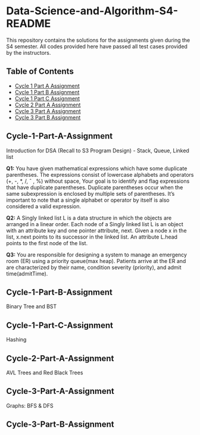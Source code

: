 # Data-Science-and-Algorithm-S4-README

This repository contains the solutions for the assignments given during the S4 semester. All codes provided here have passed all test cases provided by the instructors.

## Table of Contents
* [Cycle 1 Part A Assignment](#cycle-1-part-A-assignment)
* [Cycle 1 Part B Assignment](#Cycle-1-Part-B-Assignment)
* [Cycle 1 Part C Assignment](#Cycle-1-Part-C-Assignment)
* [Cycle 2 Part A Assignment](#Cycle-2-Part-A-Assignment)
* [Cycle 3 Part A Assignment](#Cycle-3-Part-A-Assignment)
* [Cycle 3 Part B Assignment](#Cycle-3-Part-B-Assignment)

## Cycle-1-Part-A-Assignment
Introduction for DSA (Recall to S3 Program Design) - Stack, Queue, Linked list

**Q1:** You have given mathematical expressions which have some duplicate parentheses. The expressions
consist of lowercase alphabets and operators (+, -, *, /, ˆ , %) without space, Your goal is to
identify and flag expressions that have duplicate parentheses. Duplicate parentheses occur when 
the same subexpression is enclosed by multiple sets of parentheses. It’s important to note that a
single alphabet or operator by itself is also considered a valid expression.

**Q2:** A Singly linked list L is a data structure in which the objects are arranged in a linear order.
Each node of a Singly linked list L is an object with an attribute key and one pointer attribute,
next. Given a node x in the list, x.next points to its successor in the linked list. An attribute
L.head points to the first node of the list.

**Q3:** You are responsible for designing a system to manage an emergency room (ER) using a priority
queue(max heap). Patients arrive at the ER and are characterized by their name, condition
severity (priority), and admit time(admitTime).

## Cycle-1-Part-B-Assignment
Binary Tree and BST

## Cycle-1-Part-C-Assignment
Hashing

## Cycle-2-Part-A-Assignment
AVL Trees and Red Black Trees

## Cycle-3-Part-A-Assignment
Graphs: BFS & DFS

## Cycle-3-Part-B-Assignment
